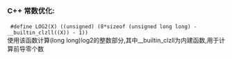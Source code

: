 ### C++ 常数优化: ###

​	``` #define LOG2(X) ((unsigned) (8*sizeof (unsigned long long) - __builtin_clzll((X)) - 1))```  
​	使用该函数计算(long long)log2的整数部分,其中__builtin_clzll为内建函数,用于计算前导零个数